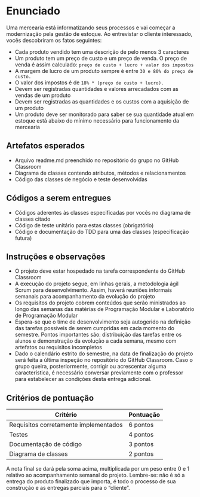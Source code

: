 # Enunciado

Uma mercearia está informatizando seus processos e vai começar a modernização pela gestão de estoque. Ao entrevistar o cliente interessado, vocês descobriram os fatos seguintes:

- Cada produto vendido tem uma descrição de pelo menos 3 caracteres
- Um produto tem um preço de custo e um preço de venda. O preço de venda é assim calculado: `preço de custo + lucro + valor dos impostos`
- A margem de lucro de um produto sempre é entre `30 e 80% do preço de custo.`
- O valor dos impostos é de `18% * (preço de custo + lucro).`
- Devem ser registradas quantidades e valores arrecadados com as vendas de um produto
- Devem ser registradas as quantidades e os custos com a aquisição de um produto
- Um produto deve ser monitorado para saber se sua quantidade atual em estoque está abaixo do mínimo necessário para funcionamento da mercearia

## Artefatos esperados

- Arquivo readme.md preenchido no repositório do grupo no GitHub Classroom
- Diagrama de classes contendo atributos, métodos e relacionamentos
- Código das classes de negócio e teste desenvolvidas

## Códigos a serem entregues

- Códigos aderentes às classes especificadas por vocês no diagrama de classes citado
- Código de teste unitário para estas classes (obrigatório)
- Código e documentação do TDD para uma das classes (especificação futura)

## Instruções e observações

- O projeto deve estar hospedado na tarefa correspondente do GitHub Classroom
- A execução do projeto segue, em linhas gerais, a metodologia ágil Scrum para desenvolvimento. Assim, haverá reuniões informais semanais para acompanhamento da evolução do projeto
- Os requisitos do projeto cobrem conteúdos que serão ministrados ao longo das semanas das matérias de Programação Modular e Laboratório de Programação Modular
- Espera-se que o time de desenvolvimento seja autogerido na definição das tarefas possíveis de serem cumpridas em cada momento do semestre. Pontos importantes são: distribuição das tarefas entre os alunos e demonstração da evolução a cada semana, mesmo com artefatos ou requisitos incompletos
- Dado o calendário estrito do semestre, na data de finalização do projeto será feita a última inspeção no repositório do GitHub Classroom.  Caso o grupo queira, posteriormente, corrigir ou acrescentar alguma característica, é necessário conversar previamente com o professor para estabelecer as condições desta entrega adicional.

## Critérios de pontuação

| Critério                              | Pontuação |
| ------------------------------------- | --------- |
| Requisitos corretamente implementados | 6 pontos  |
| Testes                                | 4 pontos  |
| Documentação de código                | 3 pontos  |
| Diagrama de classes                   | 2 pontos  |

A nota final se dará pela soma acima, multiplicada por um peso entre 0 e 1 relativo ao acompanhamento semanal do projeto. Lembre-se: não é só a entrega do produto finalizado que importa, é todo o processo de sua construção e as entregas parciais para o “cliente”.

